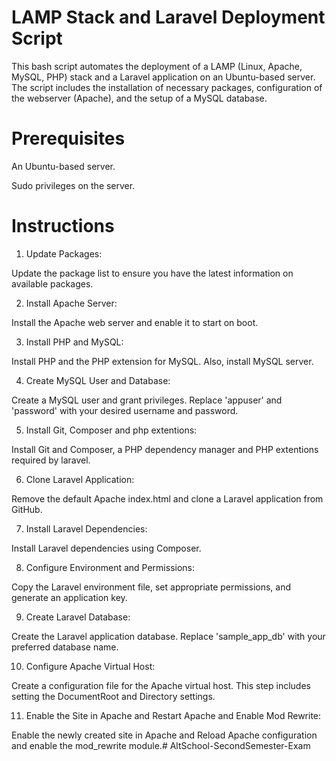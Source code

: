 # LAMP Stack and Laravel Deployment Script

This bash script automates the deployment of a LAMP (Linux, Apache, MySQL, PHP) stack and a Laravel application on an Ubuntu-based server. The script includes the installation of necessary packages, configuration of the webserver (Apache), and the setup of a MySQL database.

# Prerequisites

An Ubuntu-based server.

Sudo privileges on the server.

# Instructions

1. Update Packages:

Update the package list to ensure you have the latest information on available packages.

2. Install Apache Server:

Install the Apache web server and enable it to start on boot.

3. Install PHP and MySQL:

Install PHP and the PHP extension for MySQL. Also, install MySQL server.

4. Create MySQL User and Database:

Create a MySQL user and grant privileges. Replace 'appuser' and 'password' with your desired username and password.

5. Install Git, Composer and php extentions:

Install Git and Composer, a PHP dependency manager and PHP extentions required by laravel.

6. Clone Laravel Application:

Remove the default Apache index.html and clone a Laravel application from GitHub.

7. Install Laravel Dependencies:

Install Laravel dependencies using Composer.

8. Configure Environment and Permissions:

Copy the Laravel environment file, set appropriate permissions, and generate an application key.

9. Create Laravel Database:

Create the Laravel application database. Replace 'sample_app_db' with your preferred database name.

10. Configure Apache Virtual Host:

Create a configuration file for the Apache virtual host. This step includes setting the DocumentRoot and Directory settings.

11. Enable the Site in Apache and Restart Apache and Enable Mod Rewrite:

Enable the newly created site in Apache and Reload Apache configuration and enable the mod_rewrite module.# AltSchool-SecondSemester-Exam
